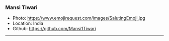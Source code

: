 ### Mansi Tiwari
- Photo: https://www.emojirequest.com/images/SalutingEmoji.jpg
- Location: India
- Github: https://github.com/Mansi1Tiwari
***
